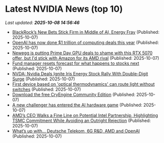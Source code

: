 # Latest NVIDIA News (top 10)
_Last updated: **2025-10-08 14:56:46**_

- [BlackRock’s New Bets Stick Firm in Middle of AI, Energy Fray](https://financialpost.com/pmn/business-pmn/blackrocks-new-bets-stick-firm-in-middle-of-ai-energy-fray) (Published: 2025-10-07)
- [OpenAI has now done $1 trillion of computing deals this year](https://www.businessinsider.com/openai-computing-deals-1-trillion-nvda-amd-orcl-crwv-ai-2025-10) (Published: 2025-10-07)
- [Newegg is putting Prime Day GPU deals to shame with this RTX 5070 offer, but I'd stick with Amazon for its AMD rival](https://www.gamesradar.com/hardware/desktop-pc/newegg-is-putting-prime-day-gpu-deals-to-shame-with-this-rtx-5070-offer-but-id-stick-with-amazon-for-its-amd-rival/) (Published: 2025-10-07)
- [Fund manager resets forecast for what happens to stocks next](https://www.thestreet.com/markets/fund-manager-resets-forecast-for-what-happens-to-stocks-next) (Published: 2025-10-07)
- [NVDA: Nvidia Deals Ignite Iris Energy Stock Rally With Double-Digit Surge](https://finance.yahoo.com/news/nvda-nvidia-deals-ignite-iris-143245180.html) (Published: 2025-10-07)
- [First device based on 'optical thermodynamics' can route light without switches](https://phys.org/news/2025-10-device-based-optical-thermodynamics-route.html) (Published: 2025-10-07)
- [Download the free CryEngine Community Edition](https://www.cgchannel.com/2025/10/download-the-free-cryengine-community-edition/) (Published: 2025-10-07)
- [A new challenger has entered the AI hardware game](https://www.phonearena.com/news/a-new-challenger-has-entered-the-ai-hardware-game_id174684) (Published: 2025-10-07)
- [AMD’s CEO Walks a Fine Line on Potential Intel Partnership, Highlighting TSMC Commitment While Avoiding an Outright Rejection](https://wccftech.com/amd-ceo-walks-a-fine-line-on-potential-intel-partnership/) (Published: 2025-10-07)
- [What’s up with… Deutsche Telekom, 6G R&D, AMD and OpenAI](https://www.telecomtv.com/content/digital-platforms-services/what-s-up-with-deutsche-telekom-6g-r-d-amd-and-openai-53984/) (Published: 2025-10-07)
